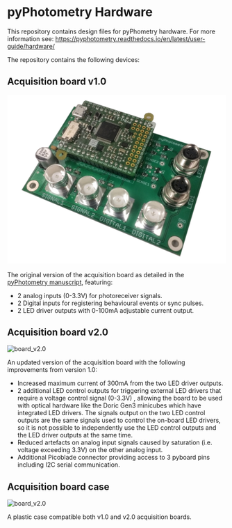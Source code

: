 # pyPhotometry Hardware

This repository contains design files for pyPhometry hardware.  For more information see: https://pyphotometry.readthedocs.io/en/latest/user-guide/hardware/

The repository contains the following devices:

## Acquisition board v1.0

![board_v1.0](acquisition_board_v1.0/photo.jpg)

The original version of the acquisition board as detailed in the [pyPhotometry manuscript](https://www.nature.com/articles/s41598-019-39724-y), featuring:

-  2 analog inputs (0-3.3V) for photoreceiver signals.
- 2 Digital inputs for registering behavioural events or sync pulses.
- 2 LED driver outputs with 0-100mA adjustable current output.

## Acquisition board v2.0

![board_v2.0](acquisition_board_v2.0/photo.png)

An updated version of the acquisition board with the following improvements from version 1.0:

- Increased maximum current of 300mA from the two LED driver outputs.
- 2 additional LED control outputs for triggering external LED drivers that require a voltage control signal (0-3.3V) , allowing the board to be used with optical hardware like the Doric Gen3 minicubes which have integrated LED drivers.  The signals output on the two LED control outputs are the same signals used to control the on-board LED drivers, so it is not possible to independently use the LED control outputs and the LED driver outputs at the same time.
- Reduced artefacts on analog input signals caused by saturation (i.e. voltage exceeding 3.3V) on the other analog input.
- Additional Picoblade connector providing access to 3 pyboard pins including I2C serial communication.  

## Acquisition board case

![board_v2.0](acquisition_board_case/photo.png)

A plastic case compatible both v1.0 and v2.0 acquisition boards.

